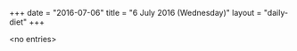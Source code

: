 +++
date = "2016-07-06"
title = "6 July 2016 (Wednesday)"
layout = "daily-diet"
+++

<p>&lt;no entries&gt;</p>